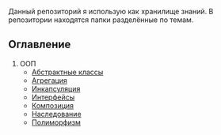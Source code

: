 Данный репозиторий я использую как хранилище знаний. В репозитории находятся папки разделённые по темам.

## Оглавление

1. ООП
    * [Абстрактные классы](/src/OOP/abstractClasses.md)
    * [Агрегация](/src/OOP/agregation.md)
    * [Инкапсуляция](/src/OOP/encapsulation.md)
    * [Интерфейсы](/src/OOP/interfaces.md)
    * [Композиция](/src/OOP/composition.md)
    * [Наследование](/src/OOP/encapsulation.md)
    * [Полиморфизм](/src/OOP/polymorphism.md)
   
